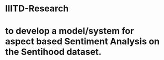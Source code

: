 # IIITD-Research
# to develop a model/system for aspect based Sentiment Analysis on the Sentihood dataset.
